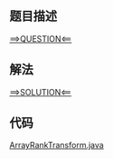 ## 题目描述

[==>QUESTION<==](https://leetcode.cn/problems/rank-transform-of-an-array/)

## 解法

[==>SOLUTION<==](https://leetcode.cn/problems/rank-transform-of-an-array/solution/shu-zu-xu-hao-zhuan-huan-by-leetcode-sol-8zlu/)

## 代码

[ArrayRankTransform.java](https://github.com/Marshal7cc/leetcode-java/blob/master/src/hashtable/ArrayRankTransform.java)


